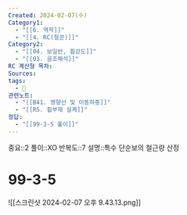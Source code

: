 ```yaml
---
Created: 2024-02-07(수)
Category1:
  - "[[6. 역학]]"
  - "[[4. RC(철콘)]]"
Category2:
  - "[[04. 보일반, 휨강도]]"
  - "[[03. 골조해석]]"
RC 계산형 목차: 
Sources: 
tags:
  - 🧮
관련노트:
  - "[[B41. 영향선 및 이동하중]]"
  - "[[R5. 휨부재 설계]]"
정답:
  - "[[99-3-5 풀이]]"
---
```

중요::2
풀이::XO
반복도::7
설명::특수 단순보의 철근량 산정
#  99-3-5

![[스크린샷 2024-02-07 오후 9.43.13.png]]